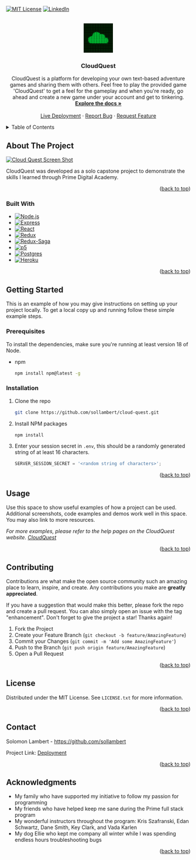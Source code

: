 <!-- Improved compatibility of back to top link: See: https://github.com/othneildrew/Best-README-Template/pull/73 -->
<a name="readme-top"></a>
<!--
*** Thanks for checking out the Best-README-Template. If you have a suggestion
*** that would make this better, please fork the repo and create a pull request
*** or simply open an issue with the tag "enhancement".
*** Don't forget to give the project a star!
*** Thanks again! Now go create something AMAZING! :D
-->



<!-- PROJECT SHIELDS -->
<!--
*** I'm using markdown "reference style" links for readability.
*** Reference links are enclosed in brackets [ ] instead of parentheses ( ).
*** See the bottom of this document for the declaration of the reference variables
*** for contributors-url, forks-url, etc. This is an optional, concise syntax you may use.
*** https://www.markdownguide.org/basic-syntax/#reference-style-links
-->
[![MIT License][license-shield]][license-url]
[![LinkedIn][linkedin-shield]][linkedin-url]



<!-- PROJECT LOGO -->
<br />
<div align="center">
  <a href="https://github.com/sollambert/cloud-quest">
    <img src="documentation/images/CloudQuest.png" alt="Logo" width="80" height="80">
  </a>

<h3 align="center">CloudQuest</h3>

  <p align="center">
    CloudQuest is a platform for developing your own text-based adventure games and sharing them with others. Feel free to play the provided game 'CloudQuest' to get a feel for the gameplay and when you're ready, go ahead and create a new game under your account and get to tinkering.
    <br />
    <a href="https://github.com/sollambert/cloud-quest"><strong>Explore the docs »</strong></a>
    <br />
    <br />
    <a href="https://github.com/sollambert/cloud-quest">Live Deployment</a>
    ·
    <a href="https://github.com/sollambert/cloud-quest/issues">Report Bug</a>
    ·
    <a href="https://github.com/sollambert/cloud-quest/issues">Request Feature</a>
  </p>
</div>



<!-- TABLE OF CONTENTS -->
<details>
  <summary>Table of Contents</summary>
  <ol>
    <li>
      <a href="#about-the-project">About The Project</a>
      <ul>
        <li><a href="#built-with">Built With</a></li>
      </ul>
    </li>
    <li>
      <a href="#getting-started">Getting Started</a>
      <ul>
        <li><a href="#prerequisites">Prerequisites</a></li>
        <li><a href="#installation">Installation</a></li>
      </ul>
    </li>
    <li><a href="#usage">Usage</a></li>
    <li><a href="#contributing">Contributing</a></li>
    <li><a href="#license">License</a></li>
    <li><a href="#contact">Contact</a></li>
    <li><a href="#acknowledgments">Acknowledgments</a></li>
  </ol>
</details>



<!-- ABOUT THE PROJECT -->
## About The Project

[![Cloud Quest Screen Shot][product-screenshot]](https://github.com/sollambert/cloud-quest)

CloudQuest was developed as a solo capstone project to demonstrate the skills I learned through Prime Digital Academy.

<p align="right">(<a href="#readme-top">back to top</a>)</p>



### Built With

* [![Node.js][Node.js]][Node-url]
* [![Express][Express.js]][Express-url]
* [![React][React.js]][React-url]
* [![Redux][Redux]][Redux-url]
* [![Redux-Saga][Reduxsaga]][Reduxsaga-url]
* [![p5][p5.js]][p5-url]
* [![Postgres][postgres]][postgres-url]
* [![Heroku][heroku]][heroku-url]

<p align="right">(<a href="#readme-top">back to top</a>)</p>



<!-- GETTING STARTED -->
## Getting Started

This is an example of how you may give instructions on setting up your project locally.
To get a local copy up and running follow these simple example steps.

### Prerequisites

To install the dependencies, make sure you're running at least version 18 of Node.
* npm
  ```sh
  npm install npm@latest -g
  ```

### Installation

1. Clone the repo
   ```sh
   git clone https://github.com/sollambert/cloud-quest.git
   ```
2. Install NPM packages
   ```sh
   npm install
   ```
3. Enter your session secret in `.env`, this should be a randomly generated string of at least 16 characters.
   ```js
   SERVER_SESSION_SECRET = '<random string of characters>';
   ```

<p align="right">(<a href="#readme-top">back to top</a>)</p>



<!-- USAGE EXAMPLES -->
## Usage

Use this space to show useful examples of how a project can be used. Additional screenshots, code examples and demos work well in this space. You may also link to more resources.

_For more examples, please refer to the help pages on the CloudQuest website. [CloudQuest](https://cloud-quest.heroku.com)_

<p align="right">(<a href="#readme-top">back to top</a>)</p>



<!-- CONTRIBUTING -->
## Contributing

Contributions are what make the open source community such an amazing place to learn, inspire, and create. Any contributions you make are **greatly appreciated**.

If you have a suggestion that would make this better, please fork the repo and create a pull request. You can also simply open an issue with the tag "enhancement".
Don't forget to give the project a star! Thanks again!

1. Fork the Project
2. Create your Feature Branch (`git checkout -b feature/AmazingFeature`)
3. Commit your Changes (`git commit -m 'Add some AmazingFeature'`)
4. Push to the Branch (`git push origin feature/AmazingFeature`)
5. Open a Pull Request

<p align="right">(<a href="#readme-top">back to top</a>)</p>



<!-- LICENSE -->
## License

Distributed under the MIT License. See `LICENSE.txt` for more information.

<p align="right">(<a href="#readme-top">back to top</a>)</p>



<!-- CONTACT -->
## Contact

Solomon Lambert - https://github.com/sollambert

Project Link: [Deployment](https://cloudquest.heroku.com)

<p align="right">(<a href="#readme-top">back to top</a>)</p>



<!-- ACKNOWLEDGMENTS -->
## Acknowledgments

* My family who have supported my initiative to follow my passion for programming
* My friends who have helped keep me sane during the Prime full stack program
* My wonderful instructors throughout the program: Kris Szafranski, Edan Schwartz, Dane Smith, Key Clark, and Vada Karlen
* My dog Ellie who kept me company all winter while I was spending endless hours troubleshooting bugs

<p align="right">(<a href="#readme-top">back to top</a>)</p>



<!-- MARKDOWN LINKS & IMAGES -->
<!-- https://www.markdownguide.org/basic-syntax/#reference-style-links -->
[product-screenshot]: https://https://github.com/sollambert/cloud-quest/blob/main/documentation/images/cloud_quest_screenshot.png
[license-shield]: https://img.shields.io/github/license/sollambert/cloud-quest.svg?style=for-the-badge
[license-url]: https://github.com/sollambert/cloud-quest/blob/main/LICENSE.TXT
[linkedin-shield]: https://img.shields.io/badge/-LinkedIn-black.svg?style=for-the-badge&logo=linkedin&colorB=555
[linkedin-url]: https://linkedin.com/in/sollambert
[p5.js]: https://img.shields.io/badge/p5.js-30333a?style=for-the-badge&logo=p5dotjs&logoColor=F3245C
[p5-url]: https://p5js.org/
[Node.js]: https://img.shields.io/badge/Node.js-30333a?style=for-the-badge&logo=nodedotjs&logoColor=4FA34D
[Node-url]: https://nodejs.org/
[Express.js]: https://img.shields.io/badge/Express.js-30333a?style=for-the-badge&logo=express&logoColor=36CAFC
[Express-url]: https://expressjs.com/
[postgres]: https://img.shields.io/badge/Postgres-20232A?style=for-the-badge&logo=postgresql&logoColor=2C6790
[postgres-url]: https://www.postgresql.org/
[Redux]: https://img.shields.io/badge/Redux-30333a?style=for-the-badge&logo=redux&logoColor=7747BA
[Redux-url]: https://redux.js.org/
[Reduxsaga]: https://img.shields.io/badge/Redux-Sagas-30333a?style=for-the-badge&logo=reduxsaga&logoColor=82D473
[Reduxsaga-url]: https://redux-saga.js.org/
[heroku]: https://img.shields.io/badge/Heroku-20232a?style=for-the-badge&logo=heroku&logoColor=604888
[heroku-url]: https://www.heroku.com/
[React.js]: https://img.shields.io/badge/React-20232A?style=for-the-badge&logo=react&logoColor=61DAFB
[React-url]: https://reactjs.org/